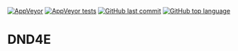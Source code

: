 [![AppVeyor](https://img.shields.io/appveyor/ci/walton713/dnd4e.svg?style=for-the-badge)](https://ci.appveyor.com/project/walton713/dnd4e)
[![AppVeyor tests](https://img.shields.io/appveyor/tests/walton713/dnd4e.svg?style=for-the-badge)](https://ci.appveyor.com/project/walton713/dnd4e)
[![GitHub last commit](https://img.shields.io/github/last-commit/walton713/dnd4e.svg?style=for-the-badge)]()
[![GitHub top language](https://img.shields.io/github/languages/top/walton713/dnd4e.svg?style=for-the-badge)]()

# DND4E